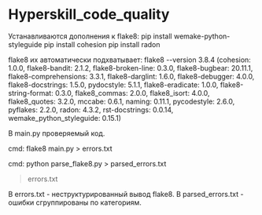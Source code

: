 # Hyperskill_code_quality

Устанавливаются дополнения к flake8:
pip install wemake-python-styleguide
pip install cohesion
pip install radon

flake8 их автоматически подхватывает:
flake8 --version
3.8.4 (cohesion: 1.0.0, flake8-bandit: 2.1.2, flake8-broken-line: 0.3.0,
flake8-bugbear: 20.11.1, flake8-comprehensions: 3.3.1, flake8-darglint: 1.6.0,
flake8-debugger: 4.0.0, flake8-docstrings: 1.5.0, pydocstyle: 5.1.1,
flake8-eradicate: 1.0.0, flake8-string-format: 0.3.0, flake8_commas: 2.0.0,
flake8_isort: 4.0.0, flake8_quotes: 3.2.0, mccabe: 0.6.1, naming: 0.11.1,
pycodestyle: 2.6.0, pyflakes: 2.2.0, radon: 4.3.2, rst-docstrings: 0.0.14,
wemake_python_styleguide: 0.15.1)



В main.py проверяемый код.

cmd:
flake8 main.py > errors.txt 

cmd:
python parse_flake8.py > parsed_errors.txt
> errors.txt

В errors.txt - неструктурированный вывод flake8.
В parsed_errors.txt - ошибки сгруппированы по категориям.
